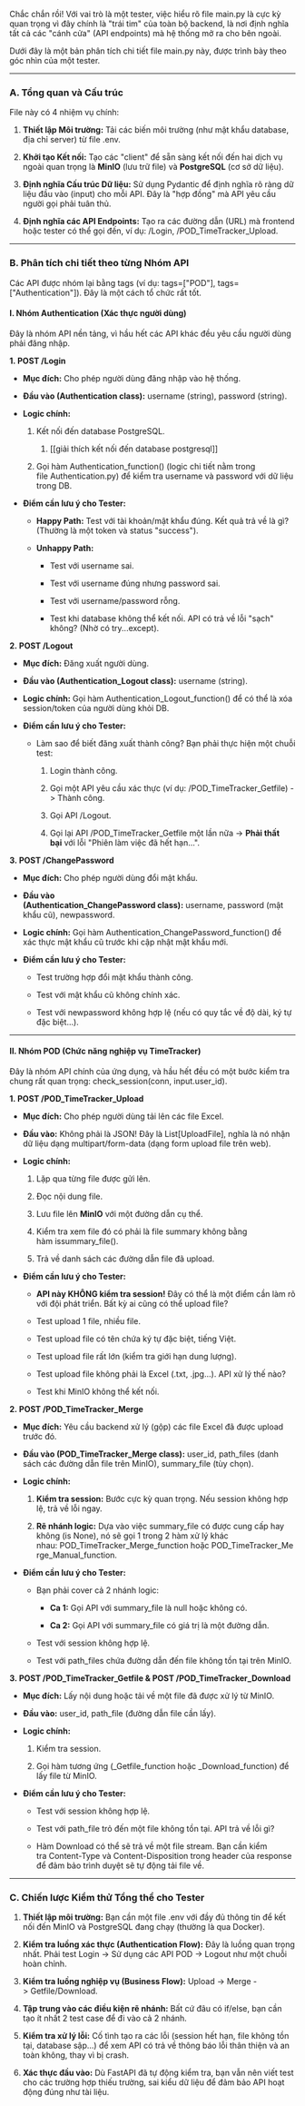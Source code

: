 Chắc chắn rồi! Với vai trò là một tester, việc hiểu rõ file main.py là cực kỳ quan trọng vì đây chính là "trái tim" của toàn bộ backend, là nơi định nghĩa tất cả các "cánh cửa" (API endpoints) mà hệ thống mở ra cho bên ngoài.

Dưới đây là một bản phân tích chi tiết file main.py này, được trình bày theo góc nhìn của một tester.

---

### **A. Tổng quan và Cấu trúc**

File này có 4 nhiệm vụ chính:

1. **Thiết lập Môi trường:** Tải các biến môi trường (như mật khẩu database, địa chỉ server) từ file .env.
    
2. **Khởi tạo Kết nối:** Tạo các "client" để sẵn sàng kết nối đến hai dịch vụ ngoài quan trọng là **MinIO** (lưu trữ file) và **PostgreSQL** (cơ sở dữ liệu).
    
3. **Định nghĩa Cấu trúc Dữ liệu:** Sử dụng Pydantic để định nghĩa rõ ràng dữ liệu đầu vào (input) cho mỗi API. Đây là "hợp đồng" mà API yêu cầu người gọi phải tuân thủ.
    
4. **Định nghĩa các API Endpoints:** Tạo ra các đường dẫn (URL) mà frontend hoặc tester có thể gọi đến, ví dụ: /Login, /POD_TimeTracker_Upload.
    

---

### **B. Phân tích chi tiết theo từng Nhóm API**

Các API được nhóm lại bằng tags (ví dụ: tags=["POD"], tags=["Authentication"]). Đây là một cách tổ chức rất tốt.

#### **I. Nhóm Authentication (Xác thực người dùng)**

Đây là nhóm API nền tảng, vì hầu hết các API khác đều yêu cầu người dùng phải đăng nhập.

**1. POST /Login**

- **Mục đích:** Cho phép người dùng đăng nhập vào hệ thống.
    
- **Đầu vào (Authentication class):** username (string), password (string).
    
- **Logic chính:**
    
    1. Kết nối đến database PostgreSQL.
	    1. [[giải thích kết nối đến database postgresql]]
        
    2. Gọi hàm Authentication_function() (logic chi tiết nằm trong file Authentication.py) để kiểm tra username và password với dữ liệu trong DB.
        
- **Điểm cần lưu ý cho Tester:**
    
    - **Happy Path:** Test với tài khoản/mật khẩu đúng. Kết quả trả về là gì? (Thường là một token và status "success").
        
    - **Unhappy Path:**
        
        - Test với username sai.
            
        - Test với username đúng nhưng password sai.
            
        - Test với username/password rỗng.
            
        - Test khi database không thể kết nối. API có trả về lỗi "sạch" không? (Nhờ có try...except).
            

**2. POST /Logout**

- **Mục đích:** Đăng xuất người dùng.
    
- **Đầu vào (Authentication_Logout class):** username (string).
    
- **Logic chính:** Gọi hàm Authentication_Logout_function() để có thể là xóa session/token của người dùng khỏi DB.
    
- **Điểm cần lưu ý cho Tester:**
    
    - Làm sao để biết đăng xuất thành công? Bạn phải thực hiện một chuỗi test:
        
        1. Login thành công.
            
        2. Gọi một API yêu cầu xác thực (ví dụ: /POD_TimeTracker_Getfile) -> Thành công.
            
        3. Gọi API /Logout.
            
        4. Gọi lại API /POD_TimeTracker_Getfile một lần nữa -> **Phải thất bại** với lỗi "Phiên làm việc đã hết hạn...".
            

**3. POST /ChangePassword**

- **Mục đích:** Cho phép người dùng đổi mật khẩu.
    
- **Đầu vào (Authentication_ChangePassword class):** username, password (mật khẩu cũ), newpassword.
    
- **Logic chính:** Gọi hàm Authentication_ChangePassword_function() để xác thực mật khẩu cũ trước khi cập nhật mật khẩu mới.
    
- **Điểm cần lưu ý cho Tester:**
    
    - Test trường hợp đổi mật khẩu thành công.
        
    - Test với mật khẩu cũ không chính xác.
        
    - Test với newpassword không hợp lệ (nếu có quy tắc về độ dài, ký tự đặc biệt...).
        

---

#### **II. Nhóm POD (Chức năng nghiệp vụ TimeTracker)**

Đây là nhóm API chính của ứng dụng, và hầu hết đều có một bước kiểm tra chung rất quan trọng: check_session(conn, input.user_id).

**1. POST /POD_TimeTracker_Upload**

- **Mục đích:** Cho phép người dùng tải lên các file Excel.
    
- **Đầu vào:** Không phải là JSON! Đây là List[UploadFile], nghĩa là nó nhận dữ liệu dạng multipart/form-data (dạng form upload file trên web).
    
- **Logic chính:**
    
    1. Lặp qua từng file được gửi lên.
        
    2. Đọc nội dung file.
        
    3. Lưu file lên **MinIO** với một đường dẫn cụ thể.
        
    4. Kiểm tra xem file đó có phải là file summary không bằng hàm issummary_file().
        
    5. Trả về danh sách các đường dẫn file đã upload.
        
- **Điểm cần lưu ý cho Tester:**
    
    - **API này KHÔNG kiểm tra session!** Đây có thể là một điểm cần làm rõ với đội phát triển. Bất kỳ ai cũng có thể upload file?
        
    - Test upload 1 file, nhiều file.
        
    - Test upload file có tên chứa ký tự đặc biệt, tiếng Việt.
        
    - Test upload file rất lớn (kiểm tra giới hạn dung lượng).
        
    - Test upload file không phải là Excel (.txt, .jpg...). API xử lý thế nào?
        
    - Test khi MinIO không thể kết nối.
        

**2. POST /POD_TimeTracker_Merge**

- **Mục đích:** Yêu cầu backend xử lý (gộp) các file Excel đã được upload trước đó.
    
- **Đầu vào (POD_TimeTracker_Merge class):** user_id, path_files (danh sách các đường dẫn file trên MinIO), summary_file (tùy chọn).
    
- **Logic chính:**
    
    1. **Kiểm tra session:** Bước cực kỳ quan trọng. Nếu session không hợp lệ, trả về lỗi ngay.
        
    2. **Rẽ nhánh logic:** Dựa vào việc summary_file có được cung cấp hay không (is None), nó sẽ gọi 1 trong 2 hàm xử lý khác nhau: POD_TimeTracker_Merge_function hoặc POD_TimeTracker_Merge_Manual_function.
        
- **Điểm cần lưu ý cho Tester:**
    
    - Bạn phải cover cả 2 nhánh logic:
        
        - **Ca 1:** Gọi API với summary_file là null hoặc không có.
            
        - **Ca 2:** Gọi API với summary_file có giá trị là một đường dẫn.
            
    - Test với session không hợp lệ.
        
    - Test với path_files chứa đường dẫn đến file không tồn tại trên MinIO.
        

**3. POST /POD_TimeTracker_Getfile & POST /POD_TimeTracker_Download**

- **Mục đích:** Lấy nội dung hoặc tải về một file đã được xử lý từ MinIO.
    
- **Đầu vào:** user_id, path_file (đường dẫn file cần lấy).
    
- **Logic chính:**
    
    1. Kiểm tra session.
        
    2. Gọi hàm tương ứng (_Getfile_function hoặc _Download_function) để lấy file từ MinIO.
        
- **Điểm cần lưu ý cho Tester:**
    
    - Test với session không hợp lệ.
        
    - Test với path_file trỏ đến một file không tồn tại. API trả về lỗi gì?
        
    - Hàm Download có thể sẽ trả về một file stream. Bạn cần kiểm tra Content-Type và Content-Disposition trong header của response để đảm bảo trình duyệt sẽ tự động tải file về.
        

---

### **C. Chiến lược Kiểm thử Tổng thể cho Tester**

1. **Thiết lập môi trường:** Bạn cần một file .env với đầy đủ thông tin để kết nối đến MinIO và PostgreSQL đang chạy (thường là qua Docker).
    
2. **Kiểm tra luồng xác thực (Authentication Flow):** Đây là luồng quan trọng nhất. Phải test Login -> Sử dụng các API POD -> Logout như một chuỗi hoàn chỉnh.
    
3. **Kiểm tra luồng nghiệp vụ (Business Flow):** Upload -> Merge -> Getfile/Download.
    
4. **Tập trung vào các điều kiện rẽ nhánh:** Bất cứ đâu có if/else, bạn cần tạo ít nhất 2 test case để đi vào cả 2 nhánh.
    
5. **Kiểm tra xử lý lỗi:** Cố tình tạo ra các lỗi (session hết hạn, file không tồn tại, database sập...) để xem API có trả về thông báo lỗi thân thiện và an toàn không, thay vì bị crash.
    
6. **Xác thực đầu vào:** Dù FastAPI đã tự động kiểm tra, bạn vẫn nên viết test cho các trường hợp thiếu trường, sai kiểu dữ liệu để đảm bảo API hoạt động đúng như tài liệu.